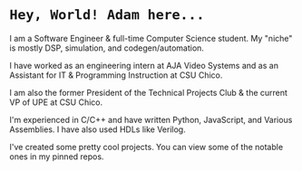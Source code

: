 # `Hey, World! Adam here...`
I am a Software Engineer & full-time Computer Science student. My "niche" is mostly DSP, simulation, and codegen/automation.

I have worked as an engineering intern at AJA Video Systems and as an Assistant for IT & Programming Instruction at CSU Chico.

I am also the former President of the Technical Projects Club & the current VP of UPE at CSU Chico.

I'm experienced in C/C++ and have written Python, JavaScript, and Various Assemblies. I have also used HDLs like Verilog.

I've created some pretty cool projects. You can view some of the notable ones in my pinned repos.

<!---
AdamUllmann/AdamUllmann is a ✨ special ✨ repository because its `README.md` (this file) appears on your GitHub profile.
You can click the Preview link to take a look at your changes.
--->
